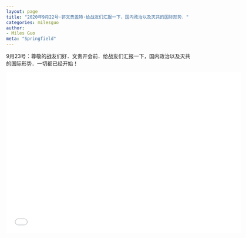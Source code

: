 ```yaml
---
layout: page
title: "2020年9月22号·郭文贵盖特·给战友们汇报一下，国内政治以及灭共的国际形势．"
categories: milesguo
author:
- Miles Guo
meta: "Springfield"
---
```


9月23号：尊敬的战友们好．文贵开会前．给战友们汇报一下，国内政治以及灭共的国际形势．一切都已经开始！ 

<center>
<iframe width="640" height="440" src="../../../../video/milesguo/2020_09_23_Miles_Guo_Getter_5.mp4" frameborder="0" allow="accelerometer; autoplay; encrypted-media; gyroscope; picture-in-picture" allowfullscreen></iframe>
</center>
